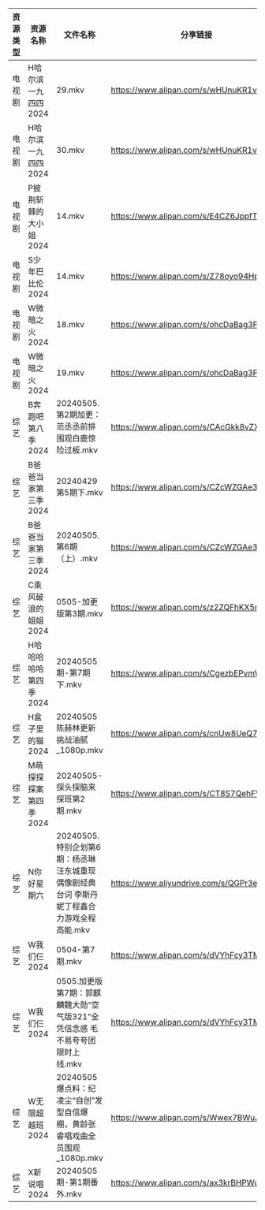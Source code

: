 | 资源类型 | 资源名称          | 文件名称                                                 | 分享链接                                      | 更新时间                |
| ---- | ------------- | ---------------------------------------------------- | ----------------------------------------- | ------------------- |
| 电视剧  | H哈尔滨一九四四2024  | 29.mkv                                               | https://www.alipan.com/s/wHUnuKR1v6V      | 2024-05-05 20:05:23 |
| 电视剧  | H哈尔滨一九四四2024  | 30.mkv                                               | https://www.alipan.com/s/wHUnuKR1v6V      | 2024-05-05 20:05:23 |
| 电视剧  | P披荆斩棘的大小姐2024 | 14.mkv                                               | https://www.alipan.com/s/E4CZ6JppfTo      | 2024-05-05 14:07:18 |
| 电视剧  | S少年巴比伦2024    | 14.mkv                                               | https://www.alipan.com/s/Z78oyo94HpR      | 2024-05-05 20:06:20 |
| 电视剧  | W微暗之火2024     | 18.mkv                                               | https://www.alipan.com/s/ohcDaBag3PW      | 2024-05-05 20:06:46 |
| 电视剧  | W微暗之火2024     | 19.mkv                                               | https://www.alipan.com/s/ohcDaBag3PW      | 2024-05-05 20:06:46 |
| 综艺   | B奔跑吧第八季2024   | 20240505.第2期加更：范丞丞前排围观白鹿惊险过板.mkv                     | https://www.alipan.com/s/CAcGkk8vZXT      | 2024-05-05 14:11:02 |
| 综艺   | B爸爸当家第三季2024  | 20240429第5期下.mkv                                     | https://www.alipan.com/s/CZcWZGAe35k      | 2024-05-05 20:07:20 |
| 综艺   | B爸爸当家第三季2024  | 20240505.第6期（上）.mkv                                  | https://www.alipan.com/s/CZcWZGAe35k      | 2024-05-05 14:11:05 |
| 综艺   | C乘风破浪的姐姐2024  | 0505-加更版第3期.mkv                                      | https://www.alipan.com/s/z2ZQFhKX5nR      | 2024-05-05 14:11:13 |
| 综艺   | H哈哈哈哈哈第四季2024 | 20240505期-第7期下.mkv                                   | https://www.alipan.com/s/CgezbEPvmVp      | 2024-05-05 14:11:25 |
| 综艺   | H盒子里的猫2024    | 20240505 陈赫林更新挑战油腻_1080p.mkv                         | https://www.alipan.com/s/cnUw8UeQ7bS      | 2024-05-05 14:11:30 |
| 综艺   | M萌探探探案第四季2024 | 20240505-探头探脑来探班第2期.mkv                              | https://www.alipan.com/s/CT8S7QehFWz      | 2024-05-05 14:11:45 |
| 综艺   | N你好星期六        | 20240505.特别企划第6期：杨丞琳汪东城重现偶像剧经典台词 李斯丹妮丁程鑫合力游戏全程高能.mkv | https://www.aliyundrive.com/s/QGPr3eRo3pE | 2024-05-05 14:11:49 |
| 综艺   | W我们仨2024      | 0504-第7期.mkv                                         | https://www.alipan.com/s/dVYhFcy3TMz      | 2024-05-05 00:07:55 |
| 综艺   | W我们仨2024      | 0505.加更版第7期：郭麒麟魏大勋“空气版321”全凭信念感 毛不易夸夸团限时上线.mkv       | https://www.alipan.com/s/dVYhFcy3TMz      | 2024-05-05 14:12:05 |
| 综艺   | W无限超越班2024    | 20240505 爆点料：纪凌尘“自创”发型自信爆棚，黄龄张睿唱戏曲全员围观_1080p.mkv     | https://www.alipan.com/s/Wwex7BWuJFP      | 2024-05-05 14:12:07 |
| 综艺   | X新说唱2024      | 20240505期-第1期番外.mkv                                  | https://www.alipan.com/s/ax3krBHPWuN      | 2024-05-05 14:12:10 |
